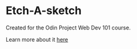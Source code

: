 # Etch-A-sketch
Created for the Odin Project Web Dev 101 course.

Learn more about it [here](https://www.theodinproject.com/courses/web-development-101/lessons/etch-a-sketch-project)
